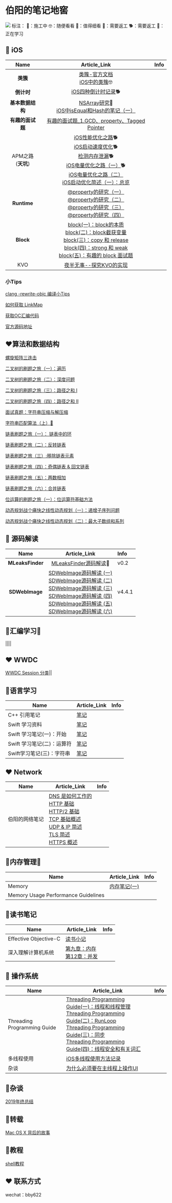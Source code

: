 # 伯阳的笔记地窖

![](https://github.com/BiBoyang/Study/blob/master/Image/changbaoshan.png?raw=true)
标注：
🚧：施工中 
🤓：随便看看
👀：值得细看
🔄：需要返工
🐕：需要返工
🤔：正在学习


## 📱 iOS
|  Name | Article_Link  |  Info |
|:-------:|:-------:|:------|
| **类簇**  |  [类簇-官方文档](https://github.com/BiBoyang/Study/blob/master/File/001.md)<br>[iOS中的类簇](https://github.com/BiBoyang/Study/blob/master/File/002.md)🤓|   |
| **倒计时**  |  [iOS四种倒计时记录](https://github.com/BiBoyang/Study/blob/master/File/003.md)🐕 |   |
|  **基本数据结构** |  [NSArray研究](https://github.com/BiBoyang/Study/blob/master/File/004.md)👀<br>[iOS中isEqual和Hash的笔记（一）](https://github.com/BiBoyang/Study/blob/master/File/hash_01.md) |   |
| **有趣的面试题**  | [有趣的面试题_1.GCD、property、Tagged Pointer](https://github.com/BiBoyang/Study/blob/master/File/InterviewQue_01%20.md)   
| APM之路<br>(**天坑**) |  [iOS性能优化之路](https://github.com/BiBoyang/Study/blob/master/File/iOS_APM_04.md)🐕<br>[iOS启动速度优化](https://github.com/BiBoyang/Study/blob/master/File/iOS_APM_03.md)🐕<br>[检测内存泄漏](https://github.com/BiBoyang/Study/blob/master/File/iOS_APM_10.md)🐕<br>[iOS电量优化之路（一）](https://github.com/BiBoyang/Study/blob/master/File/iOS_APM_01.md)🐕<br>[iOS电量优化之路（二）](https://github.com/BiBoyang/Study/blob/master/File/iOS_APM_02.md)<br>[iOS启动优化简述（一）：总览](https://github.com/BiBoyang/BoyangBlog/blob/master/File/iOS_StartupTime_01.md)|
 **Runtime** | [@property的研究（一）](https://github.com/BiBoyang/BoyangBlog/blob/master/File/iOS_Property_01.md)<br>[@property的研究（二）](https://github.com/BiBoyang/BoyangBlog/blob/master/File/iOS_Property_02.md)<br>[@property的研究（三）](https://github.com/BiBoyang/BoyangBlog/blob/master/File/iOS_Property_03.md)<br>[@property的研究（四）](https://github.com/BiBoyang/BoyangBlog/blob/master/File/iOS_Property_04.md) |
|  **Block** | [block(一)：block的本质](https://github.com/BiBoyang/BoyangBlog/blob/master/File/Block_01.md)<br>[block(二)：block截获变量](https://github.com/BiBoyang/BoyangBlog/blob/master/File/Block_02.md)<br>[block(三)：copy 和 release](https://github.com/BiBoyang/BoyangBlog/blob/master/File/Block_03.md)<br>[block(四)：strong 和 weak](https://github.com/BiBoyang/BoyangBlog/blob/master/File/Block_04.md)<br>[block(五)：有趣的 block 面试题](https://github.com/BiBoyang/BoyangBlog/blob/master/File/Block_05.md)   |   |
|KVO|[夜半无事--探究KVO的实现](https://github.com/BiBoyang/Study/blob/master/File/KVO_00.md)|  |


### 小Tips

[clang -rewrite-objc 编译小Tips](https://github.com/BiBoyang/BoyangBlog/blob/master/File/iOS_Tips/iOS_Tips_01.md)

[如何获取 LinkMap](https://github.com/BiBoyang/BoyangBlog/blob/master/File/iOS_Tips/iOS_Tips_02.md)

[获取OC汇编代码](https://github.com/BiBoyang/BoyangBlog/blob/master/File/iOS_Tips/iOS_Tips_03.md)

[官方源码地址](https://github.com/BiBoyang/BoyangBlog/blob/master/File/iOS_Tips/iOS_Tips_04.md)

## ♥️算法和数据结构
[螺旋矩阵三连击](https://github.com/BiBoyang/BoyangBlog/blob/master/File/Algorithm_Item_01.md)

[二叉树的刷题之旅（一）：遍历](https://github.com/BiBoyang/BoyangBlog/blob/master/File/Algorithm_Item_02.md)

[二叉树的刷题之旅（二）：深度问题](https://github.com/BiBoyang/BoyangBlog/blob/master/File/Algorithm_Item_03.md)

[二叉树的刷题之旅（三）：路径之和 I ](https://github.com/BiBoyang/BoyangBlog/blob/master/File/Algorithm_Item_04.md)

[二叉树的刷题之旅（四）：路径之和 II](https://github.com/BiBoyang/BoyangBlog/blob/master/File/Algorithm_Item_05.md)

[面试真题：字符串压缩与解压缩](https://github.com/BiBoyang/BoyangBlog/blob/master/File/Algorithm_Item_11.md)

[字符串匹配算法（上）🚧](https://github.com/BiBoyang/BoyangBlog/blob/master/File/Algorithm_Item_08.md)

[链表刷题之旅（一）： 链表中的环](https://github.com/BiBoyang/BoyangBlog/blob/master/File/Algorithm_Item_12.md)

[链表刷题之旅（二）：反转链表](https://github.com/BiBoyang/BoyangBlog/blob/master/File/Algorithm_Item_13.md)

[链表刷题之旅（三）:移除链表元素](https://github.com/BiBoyang/BoyangBlog/blob/master/File/Algorithm_Item_14.md)

[链表刷题之旅（四）：奇偶链表 & 回文链表](https://github.com/BiBoyang/BoyangBlog/blob/master/File/Algorithm_Item_15.md)

[链表刷题之旅（五）：两数相加](https://github.com/BiBoyang/BoyangBlog/blob/master/File/Algorithm_Item_16.md)

[链表刷题之旅（六）：合并链表](https://github.com/BiBoyang/BoyangBlog/blob/master/File/Algorithm_Item_17.md)

[位运算的刷题之旅（一）：位运算符基础方法](https://github.com/BiBoyang/BoyangBlog/blob/master/File/Algorithm_Item_07.md)

[动态规划战个痛快之线性动态规划（一）：递增子序列问题](https://github.com/BiBoyang/BoyangBlog/blob/master/File/Algorithm_Item_09.md)

[动态规划战个痛快之线性动态规划（二）：最大子数组和系列](https://github.com/BiBoyang/BoyangBlog/blob/master/File/Algorithm_Item_09.md)

##  📖 源码解读
|  Name | Article_Link  |  Info |
|:-------:|:-------:|:------|
| **MLeaksFinder**  |  [MLeaksFinder源码解读](https://github.com/BiBoyang/BoyangBlog/blob/master/File/006.md)👀|v0.2 | 
| **SDWebImage**  | [SDWebImage源码解读 (一)](https://github.com/BiBoyang/Study/blob/master/File/code_reader_01.md)<br>[SDWebImage源码解读 (二)](https://github.com/BiBoyang/Study/blob/master/File/code_reader_02.md)<br>[SDWebImage源码解读 (三)](https://github.com/BiBoyang/Study/blob/master/File/code_reader_03.md)<br>[SDWebImage源码解读 (四)](https://github.com/BiBoyang/Study/blob/master/File/code_reader_04.md)<br>[SDWebImage源码解读 (五)](https://github.com/BiBoyang/Study/blob/master/File/code_reader_05.md)<br>[SDWebImage源码解读 (六)](https://github.com/BiBoyang/Study/blob/master/File/code_reader_06.md)  |  v4.4.1 |

## 🐯汇编学习🚧
||||

## ♥️ WWDC
[WWDC Session 分类](https://github.com/BiBoyang/BoyangBlog/blob/master/File/WWDC/WWDC_00.md)||


## 📘语言学习

|Name|Article_Link|Info|
|---|---|---|
|C++ 引用笔记|[笔记](https://github.com/BiBoyang/BoyangBlog/blob/master/File/C:C%2B%2B/C%2B%2B_01.md)||
|Swift 学习资料|[笔记](https://github.com/BiBoyang/BoyangBlog/blob/master/File/Swift_Study_Note/Swift_Study_Note_00.md)||
|Swift 学习笔记(一)：开始 |[笔记](https://github.com/BiBoyang/BoyangBlog/blob/master/File/Swift_Study_Note/Swift_Study_Note_01.md)||
|Swift 学习笔记(二)：运算符 |[笔记](https://github.com/BiBoyang/BoyangBlog/blob/master/File/Swift_Study_Note/Swift_Study_Note_02.md)||
|Swift学习笔记(三)：字符串 |[笔记](https://github.com/BiBoyang/BoyangBlog/blob/master/File/Swift_Study_Note/Swift_Study_Note_03.md)||


## ♥️ Network

|Name|Article_Link|Info|
|---|---|---|
|伯阳的网络笔记|[DNS 是如何工作的](https://github.com/BiBoyang/BoyangBlog/blob/master/File/NetWork_01.md)<br>[HTTP 基础](https://github.com/BiBoyang/BoyangBlog/blob/master/File/NetWork_02.md)<br>[HTTP/2 基础](https://github.com/BiBoyang/BoyangBlog/blob/master/File/NetWork_03.md)<br>[TCP 基础概述](https://github.com/BiBoyang/BoyangBlog/blob/master/File/NetWork_04.md)<br>[UDP & IP 简述](https://github.com/BiBoyang/BoyangBlog/blob/master/File/NetWork_05.md)<br>[TLS 简述](https://github.com/BiBoyang/BoyangBlog/blob/master/File/NetWork_06.md)<br>[HTTPS 概述](https://github.com/BiBoyang/BoyangBlog/blob/master/File/NetWork_07.md)||


## 📘内存管理🚧

|Name|Article_Link|Info|
|---|---|---|
|Memory|[内存笔记(一)](https://github.com/BiBoyang/BoyangBlog/blob/master/File/memory_01.md)||
|Memory Usage Performance Guidelines|||

##  📒读书笔记
|  Name | Article_Link  |  Info |
|---|---|---|
| Effective Objective-C  |  [读书小记](https://github.com/BiBoyang/Study/blob/master/File/iOS_APM_01.md) |   |
|深入理解计算机系统|[第九章：内存](https://github.com/BiBoyang/BoyangBlog/blob/master/File/memory_01.md)<br>[第12章：并发](https://github.com/BiBoyang/Study/blob/master/File/CSAPP_12.md)||

## 🍎 操作系统
|Name|Article_Link|Info|
|---|---|---|
|Threading Programming Guide|[Threading Programming Guide(一)：线程和线程管理](https://github.com/BiBoyang/Study/blob/master/File/Thread_00.md)<br>[Threading Programming Guide(二)：RunLoop](https://github.com/BiBoyang/Study/blob/master/File/Thread_01.md)<br>[Threading Programming Guide(三)：同步](https://github.com/BiBoyang/Study/blob/master/File/Thread_02.md)<br>[Threading Programming Guide(四)：线程安全和有关词汇](https://github.com/BiBoyang/Study/blob/master/File/Thread_03.md)||
|多线程使用|[iOS多线程使用方法记录](https://github.com/BiBoyang/Study/blob/master/File/Thread_04.md)||
|杂谈|[为什么必须要在主线程上操作UI](https://github.com/BiBoyang/Study/blob/master/File/Thread_06.md)||


## 🍎杂谈
[2019年终总结](https://github.com/BiBoyang/BoyangBlog/blob/master/File/005.md)

## 🍎转载
[Mac OS X 背后的故事](https://github.com/BiBoyang/BoyangBlog/blob/master/File/006.md)

## 🍎教程
[shell教程](https://www.runoob.com/linux/linux-shell.html)


## ♥️ 联系方式

wechat：bby622

